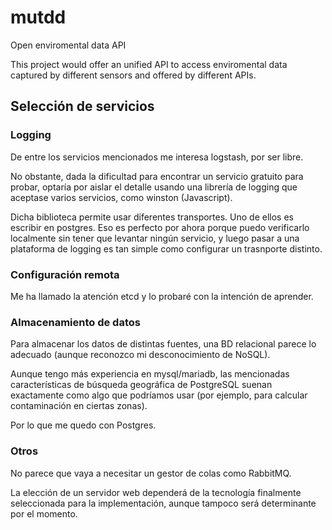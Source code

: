 # mutdd
Open enviromental data API

This project would offer an unified API to access enviromental data captured by different sensors and offered by different APIs.

## Selección de servicios

### Logging

De entre los servicios mencionados me interesa logstash, por ser libre.

No obstante, dada la dificultad para encontrar un servicio gratuito para probar, optaría por aislar el detalle usando una librería de logging que aceptase varios servicios, como winston (Javascript).

Dicha biblioteca permite usar diferentes transportes. Uno de ellos es escribir en postgres. Eso es perfecto por ahora porque puedo verificarlo localmente sin tener que levantar ningún servicio, y luego pasar a una plataforma de logging es tan simple como configurar un trasnporte distinto.

### Configuración remota

Me ha llamado la atención etcd y lo probaré con la intención de aprender.

### Almacenamiento de datos

Para almacenar los datos de distintas fuentes, una BD relacional parece lo adecuado (aunque reconozco mi desconocimiento de NoSQL).

Aunque tengo más experiencia en mysql/mariadb, las mencionadas características de búsqueda geográfica de PostgreSQL suenan exactamente como algo que podríamos usar (por ejemplo, para calcular contaminación en ciertas zonas).

Por lo que me quedo con Postgres.

### Otros

No parece que vaya a necesitar un gestor de colas como RabbitMQ.

La elección de un servidor web dependerá de la tecnología finalmente seleccionada para la implementación, aunque tampoco será determinante por el momento.
